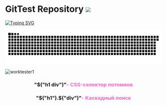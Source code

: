 # GitTest Repository ![](https://komarev.com/ghpvc/?username=JerryKerry)

<a href="https://git.io/typing-svg"><img src="https://readme-typing-svg.herokuapp.com?font=Fira+Code&pause=1000&color=F729BF&background=FF2B2B00&multiline=true&width=435&lines=%D0%A2%D0%B5%D1%81%D1%82+%D0%BD%D0%B0%D1%85%D0%BE%D0%B4%D0%B8%D1%82+%D0%B2+%D1%80%D0%B5%D0%BF%D0%BE%D0%B7%D0%B8%D1%82%D0%BE%D1%80%D0%B8+selenide+%D0%B2+wiki+%D0%BA%D0%BE%D0%B4+%D0%BF%D0%BE+SoftAssertions+%D0%B4%D0%BB%D1%8F+JUnit5;wiki+%D0%BA%D0%BE%D0%B4+%D0%BF%D0%BE+SoftAssertions+%D0%B4%D0%BB%D1%8F+JUnit5" alt="Typing SVG" /></a>

![Contribution Snake](https://raw.githubusercontent.com/JerryKerry/gitTest/output/snake-dark.svg)

<picture>
  <source media="(prefers-color-scheme: dark)" srcset="https://raw.githubusercontent.com/JerryKerry/gitTest/output/snake-dark.svg">
</picture>


![worktester1](https://github.com/user-attachments/assets/9d289d3a-ada5-40ce-8867-0b5580714471)




<h3 align="center">"$("h1 div")"<a target="_blank" style="color: #ff66cc; font-weight: bold;">- CSS-селектор потомков</a></h3>

<h3 align="center">"$("h1").$("div")"<a target="_blank" style="color: #ff66cc; font-weight: bold;">- Каскадный поиск</a></h3>

